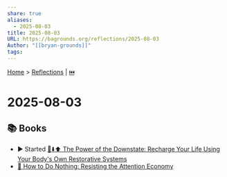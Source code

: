 ```yaml
---
share: true
aliases:
  - 2025-08-03
title: 2025-08-03
URL: https://bagrounds.org/reflections/2025-08-03
Author: "[[bryan-grounds]]"
tags: 
---
```

[Home](../index.md) > [Reflections](./index.md) | [⏮️](./2025-08-02.md)  
# 2025-08-03  
## 📚 Books  
- ▶️ Started [🔋⬇️⬆️ The Power of the Downstate: Recharge Your Life Using Your Body's Own Restorative Systems](../books/the-power-of-the-downstate-recharge-your-life-using-your-bodys-own-restorative-systems.md)  
- [📵 How to Do Nothing: Resisting the Attention Economy](../books/how-to-do-nothing-resisting-the-attention-economy.md)